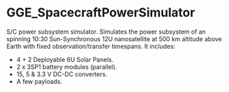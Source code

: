 # GGE_SpacecraftPowerSimulator
S/C power subsystem simulator. Simulates the power subsystem of an spinning 10:30 Sun-Synchronous 12U
nanosatellite at 500 km altitude above Earth with fixed observation/transfer timespans. It includes:
 * 4 + 2 Deployable 6U Solar Panels.
 * 2 x 3SP1 battery modules (parallel).
 * 15, 5 & 3.3 V DC-DC converters.
 * A few payloads.

